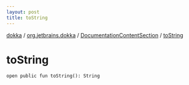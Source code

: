 ```yaml
---
layout: post
title: toString
---
```

[dokka](../../index.md) / [org.jetbrains.dokka](../index.md) / [DocumentationContentSection](index.md) / [toString](toString.md)

# toString

```
open public fun toString(): String
```
